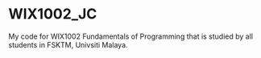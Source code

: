 # WIX1002_JC

My code for WIX1002 Fundamentals of Programming that is studied by all students in FSKTM, Univsiti Malaya.
